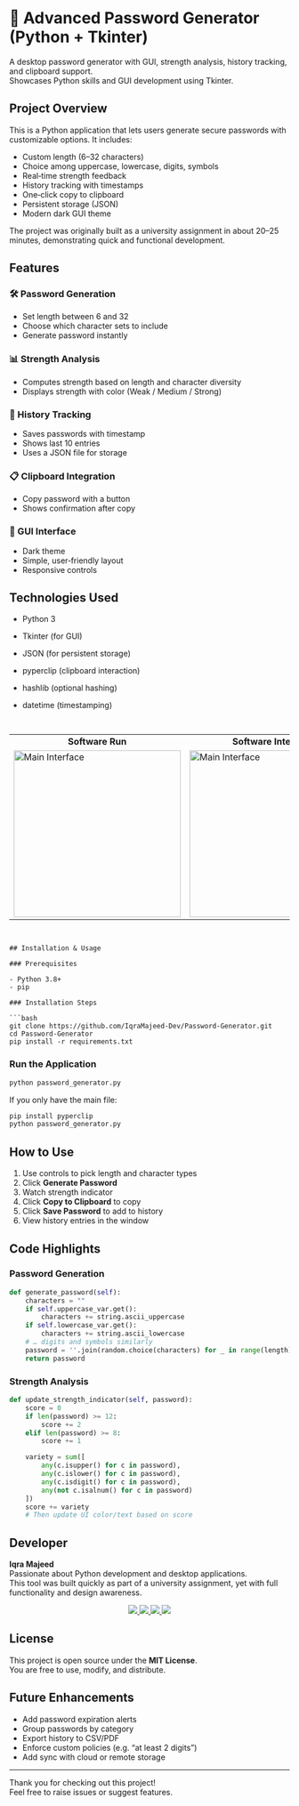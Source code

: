# 🔐 Advanced Password Generator (Python + Tkinter)

A desktop password generator with GUI, strength analysis, history tracking, and clipboard support.  
Showcases Python skills and GUI development using Tkinter.

## Project Overview

This is a Python application that lets users generate secure passwords with customizable options. It includes:

- Custom length (6–32 characters)  
- Choice among uppercase, lowercase, digits, symbols  
- Real‑time strength feedback  
- History tracking with timestamps  
- One‑click copy to clipboard  
- Persistent storage (JSON)  
- Modern dark GUI theme  

The project was originally built as a university assignment in about 20–25 minutes, demonstrating quick and functional development.

## Features

### 🛠 Password Generation

- Set length between 6 and 32  
- Choose which character sets to include  
- Generate password instantly  

### 📊 Strength Analysis

- Computes strength based on length and character diversity  
- Displays strength with color (Weak / Medium / Strong)  

### 💾 History Tracking

- Saves passwords with timestamp  
- Shows last 10 entries  
- Uses a JSON file for storage  

### 📋 Clipboard Integration

- Copy password with a button  
- Shows confirmation after copy  

### 🎨 GUI Interface

- Dark theme  
- Simple, user‑friendly layout  
- Responsive controls  

## Technologies Used

- Python 3  
- Tkinter (for GUI)  
- JSON (for persistent storage)  
- pyperclip (clipboard interaction)  
- hashlib (optional hashing)  
- datetime (timestamping)

  ```
 
<div align="center">

<table>
  <tr>
    <td align="center"><b>Software Run</b></td>
    <td align="center"><b>Software Interface</b></td>
    <td align="center"><b>Password Generation</b></td>
  </tr>
  <tr>
    <td>
      <img src="https://github.com/IqraMajeed-Dev/Advanced-Password-Generator/blob/main/screenshots/main.png" alt="Main Interface" width="300px">
    </td>
    <td>
      <img src="https://github.com/IqraMajeed-Dev/Advanced-Password-Generator/blob/main/screenshots/software.png" alt="Main Interface" width="300px">
    </td>
    <td>
      <img src="https://github.com/IqraMajeed-Dev/Advanced-Password-Generator/blob/main/screenshots/password.png" alt="Password Generation" width="300px">
    </td>
  </tr>
</table>

</div>
  


```
 

## Installation & Usage

### Prerequisites

- Python 3.8+  
- pip  

### Installation Steps

```bash
git clone https://github.com/IqraMajeed-Dev/Password-Generator.git
cd Password-Generator
pip install -r requirements.txt
```

### Run the Application

```bash
python password_generator.py
```

If you only have the main file:

```bash
pip install pyperclip
python password_generator.py
```

## How to Use

1. Use controls to pick length and character types  
2. Click **Generate Password**  
3. Watch strength indicator  
4. Click **Copy to Clipboard** to copy  
5. Click **Save Password** to add to history  
6. View history entries in the window  

## Code Highlights

### Password Generation

```python
def generate_password(self):
    characters = ""
    if self.uppercase_var.get():
        characters += string.ascii_uppercase
    if self.lowercase_var.get():
        characters += string.ascii_lowercase
    # … digits and symbols similarly
    password = ''.join(random.choice(characters) for _ in range(length))
    return password
```

### Strength Analysis

```python
def update_strength_indicator(self, password):
    score = 0
    if len(password) >= 12:
        score += 2
    elif len(password) >= 8:
        score += 1

    variety = sum([
        any(c.isupper() for c in password),
        any(c.islower() for c in password),
        any(c.isdigit() for c in password),
        any(not c.isalnum() for c in password)
    ])
    score += variety
    # Then update UI color/text based on score
```

## Developer

**Iqra Majeed**  
Passionate about Python development and desktop applications.  
This tool was built quickly as part of a university assignment, yet with full functionality and design awareness.

<p align="center">
  <a href="mailto:Iqra37277@gmail.com">
    <img src="https://img.shields.io/badge/Email-Contact-red">
  </a>
  <a href="https://IqraMajeed-Dev.github.io/portfolio/">
    <img src="https://img.shields.io/badge/Portfolio-Visit-blue">
  </a>
  <a href="https://linkedin.com/in/IqraMajeed-Dev">
    <img src="https://img.shields.io/badge/LinkedIn-Profile-blue">
  </a>
  <a href="https://github.com/IqraMajeed-Dev">
    <img src="https://img.shields.io/badge/GitHub-Profile-black">
  </a>
</p>


## License

This project is open source under the **MIT License**.  
You are free to use, modify, and distribute.

## Future Enhancements

- Add password expiration alerts  
- Group passwords by category  
- Export history to CSV/PDF  
- Enforce custom policies (e.g. “at least 2 digits”)  
- Add sync with cloud or remote storage  

---

Thank you for checking out this project!  
Feel free to raise issues or suggest features.
